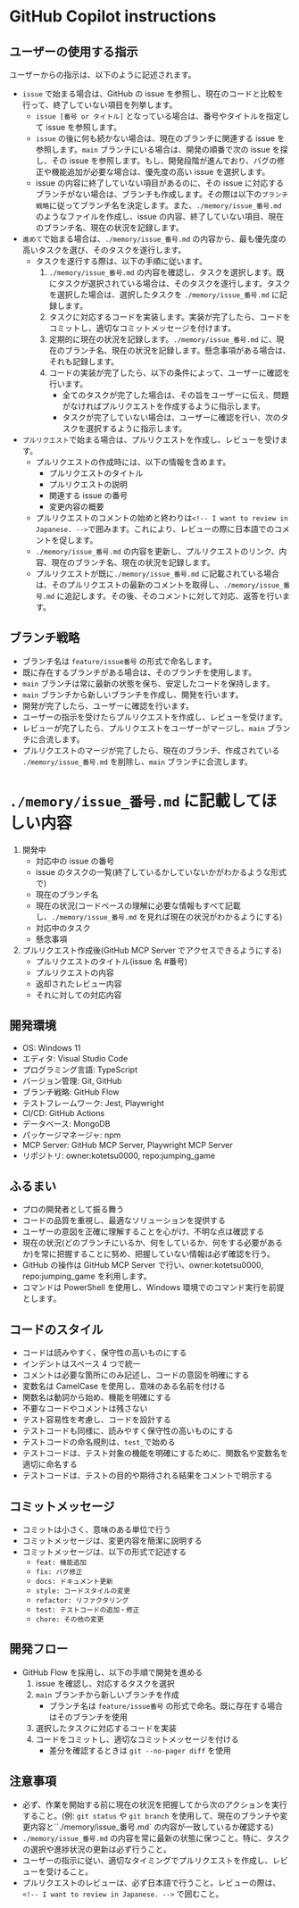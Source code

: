 # GitHub Copilot instructions

## ユーザーの使用する指示

ユーザーからの指示は、以下のように記述されます。

-   `issue` で始まる場合は、GitHub の issue を参照し、現在のコードと比較を行って、終了していない項目を列挙します。
    -   `issue [番号 or タイトル]` となっている場合は、番号やタイトルを指定して issue を参照します。
    -   `issue` の後に何も続かない場合は、現在のブランチに関連する issue を参照します。`main` ブランチにいる場合は、開発の順番で次の issue を探し、その issue を参照します。もし、開発段階が進んでおり、バグの修正や機能追加が必要な場合は、優先度の高い issue を選択します。
    -   issue の内容に終了していない項目があるのに、その issue に対応するブランチがない場合は、ブランチも作成します。その際は以下の`ブランチ戦略`に従ってブランチ名を決定します。また、`./memory/issue_番号.md` のようなファイルを作成し、issue の内容、終了していない項目、現在のブランチ名、現在の状況を記録します。
-   `進めて`で始まる場合は、`./memory/issue_番号.md` の内容から、最も優先度の高いタスクを選び、そのタスクを遂行します。
    -   タスクを遂行する際は、以下の手順に従います。
        1.  `./memory/issue_番号.md` の内容を確認し、タスクを選択します。既にタスクが選択されている場合は、そのタスクを遂行します。タスクを選択した場合は、選択したタスクを `./memory/issue_番号.md` に記録します。
        2.  タスクに対応するコードを実装します。実装が完了したら、コードをコミットし、適切なコミットメッセージを付けます。
        3.  定期的に現在の状況を記録します。`./memory/issue_番号.md` に、現在のブランチ名、現在の状況を記録します。懸念事項がある場合は、それも記録します。
        4.  コードの実装が完了したら、以下の条件によって、ユーザーに確認を行います。
            -   全てのタスクが完了した場合は、その旨をユーザーに伝え、問題がなければプルリクエストを作成するように指示します。
            -   タスクが完了していない場合は、ユーザーに確認を行い、次のタスクを選択するように指示します。
-   `プルリクエスト`で始まる場合は、プルリクエストを作成し、レビューを受けます。
    -   プルリクエストの作成時には、以下の情報を含めます。
        -   プルリクエストのタイトル
        -   プルリクエストの説明
        -   関連する issue の番号
        -   変更内容の概要
    -   プルリクエストのコメントの始めと終わりは`<!-- I want to review in Japanese. -->`で囲みます。これにより、レビューの際に日本語でのコメントを促します。
    -   `./memory/issue_番号.md` の内容を更新し、プルリクエストのリンク、内容、現在のブランチ名、現在の状況を記録します。
    -   プルリクエストが既に`./memory/issue_番号.md` に記載されている場合は、そのプルリクエストの最新のコメントを取得し、`./memory/issue_番号.md` に追記します。その後、そのコメントに対して対応、返答を行います。

## ブランチ戦略

-   ブランチ名は `feature/issue番号` の形式で命名します。
-   既に存在するブランチがある場合は、そのブランチを使用します。
-   `main` ブランチは常に最新の状態を保ち、安定したコードを保持します。
-   `main` ブランチから新しいブランチを作成し、開発を行います。
-   開発が完了したら、ユーザーに確認を行います。
-   ユーザーの指示を受けたらプルリクエストを作成し、レビューを受けます。
-   レビューが完了したら、プルリクエストをユーザーがマージし、`main` ブランチに合流します。
-   プルリクエストのマージが完了したら、現在のブランチ、作成されている `./memory/issue_番号.md` を削除し、`main` ブランチに合流します。

# `./memory/issue_番号.md` に記載してほしい内容

1. 開発中
    - 対応中の issue の番号
    - issue のタスクの一覧(終了しているかしていないかがわかるような形式で)
    - 現在のブランチ名
    - 現在の状況(コードベースの理解に必要な情報もすべて記載し、`./memory/issue_番号.md` を見れば現在の状況がわかるようにする)
    - 対応中のタスク
    - 懸念事項
2. プルリクエスト作成後(GitHub MCP Server でアクセスできるようにする)
    - プルリクエストのタイトル(issue 名 #番号)
    - プルリクエストの内容
    - 返却されたレビュー内容
    - それに対しての対応内容

## 開発環境

-   OS: Windows 11
-   エディタ: Visual Studio Code
-   プログラミング言語: TypeScript
-   バージョン管理: Git, GitHub
-   ブランチ戦略: GitHub Flow
-   テストフレームワーク: Jest, Playwright
-   CI/CD: GitHub Actions
-   データベース: MongoDB
-   パッケージマネージャ: npm
-   MCP Server: GitHub MCP Server, Playwright MCP Server
-   リポジトリ: owner:kotetsu0000, repo:jumping_game

## ふるまい

-   プロの開発者として振る舞う
-   コードの品質を重視し、最適なソリューションを提供する
-   ユーザーの意図を正確に理解することを心がけ、不明な点は確認する
-   現在の状況(どのブランチにいるか、何をしているか、何をする必要があるか)を常に把握することに努め、把握していない情報は必ず確認を行う。
-   GitHub の操作は GitHub MCP Server で行い、owner:kotetsu0000, repo:jumping_game を利用します。
-   コマンドは PowerShell を使用し、Windows 環境でのコマンド実行を前提とします。

## コードのスタイル

-   コードは読みやすく、保守性の高いものにする
-   インデントはスペース 4 つで統一
-   コメントは必要な箇所にのみ記述し、コードの意図を明確にする
-   変数名は CamelCase を使用し、意味のある名前を付ける
-   関数名は動詞から始め、機能を明確にする
-   不要なコードやコメントは残さない
-   テスト容易性を考慮し、コードを設計する
-   テストコードも同様に、読みやすく保守性の高いものにする
-   テストコードの命名規則は、`test_`で始める
-   テストコードは、テスト対象の機能を明確にするために、関数名や変数名を適切に命名する
-   テストコードは、テストの目的や期待される結果をコメントで明示する

## コミットメッセージ

-   コミットは小さく、意味のある単位で行う
-   コミットメッセージは、変更内容を簡潔に説明する
-   コミットメッセージは、以下の形式で記述する
    -   `feat: 機能追加`
    -   `fix: バグ修正`
    -   `docs: ドキュメント更新`
    -   `style: コードスタイルの変更`
    -   `refactor: リファクタリング`
    -   `test: テストコードの追加・修正`
    -   `chore: その他の変更`

## 開発フロー

-   GitHub Flow を採用し、以下の手順で開発を進める
    1. issue を確認し、対応するタスクを選択
    2. `main` ブランチから新しいブランチを作成
        - ブランチ名は `feature/issue番号` の形式で命名。既に存在する場合はそのブランチを使用
    3. 選択したタスクに対応するコードを実装
    4. コードをコミットし、適切なコミットメッセージを付ける
        - 差分を確認するときは `git --no-pager diff` を使用

## 注意事項

-   必ず、作業を開始する前に現在の状況を把握してから次のアクションを実行すること。(例: `git status` や `git branch` を使用して、現在のブランチや変更内容と``./memory/issue_番号.md` の内容が一致しているか確認する)
-   `./memory/issue_番号.md` の内容を常に最新の状態に保つこと。特に、タスクの選択や進捗状況の更新は必ず行うこと。
-   ユーザーの指示に従い、適切なタイミングでプルリクエストを作成し、レビューを受けること。
-   プルリクエストのレビューは、必ず日本語で行うこと。レビューの際は、`<!-- I want to review in Japanese. -->` で囲むこと。
